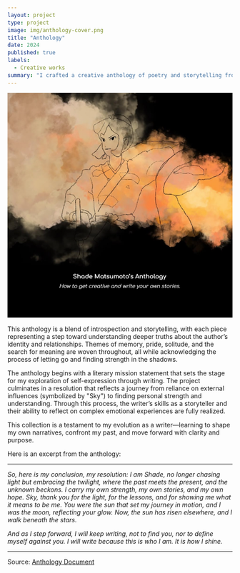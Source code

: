 ```yaml
---
layout: project
type: project
image: img/anthology-cover.png
title: "Anthology"
date: 2024
published: true
labels:
  - Creative works
summary: "I crafted a creative anthology of poetry and storytelling from ENG 100."
---
```


<img class="img-fluid" src="../img/anthology-cover.png">

This anthology is a blend of introspection and storytelling, with each piece representing a step toward understanding deeper truths about the author’s identity and relationships. Themes of memory, pride, solitude, and the search for meaning are woven throughout, all while acknowledging the process of letting go and finding strength in the shadows.

The anthology begins with a literary mission statement that sets the stage for my exploration of self-expression through writing. The project culminates in a resolution that reflects a journey from reliance on external influences (symbolized by "Sky") to finding personal strength and understanding. Through this process, the writer’s skills as a storyteller and their ability to reflect on complex emotional experiences are fully realized.

This collection is a testament to my evolution as a writer—learning to shape my own narratives, confront my past, and move forward with clarity and purpose.

Here is an excerpt from the anthology:
<hr>

*So, here is my conclusion, my resolution: I am Shade, no longer chasing light but embracing the twilight, where the past meets the present, and the unknown beckons. I carry my own strength, my own stories, and my own hope. Sky, thank you for the light, for the lessons, and for showing me what it means to be me. You were the sun that set my journey in motion, and I was the moon, reflecting your glow. Now, the sun has risen elsewhere, and I walk beneath the stars.*

*And as I step forward, I will keep writing, not to find you, nor to define myself against you. I will write because this is who I am. It is how I shine.*

<hr>

Source: <a href="https://docs.google.com/document/d/1FVC8gI6gV6uM5FcepadpXrOjdF-7pNss2SuGmziMVac/edit?tab=t.6vekj7lm2e6k"><i class="large github icon "></i>Anthology Document</a>
